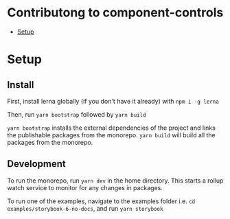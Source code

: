 # Contributong to component-controls

- [Setup](#setup)

# Setup

## Install

First, install lerna globally (if you don't have it already) with `npm i -g lerna`

Then, run `yarn bootstrap` followed by `yarn build`

`yarn bootstrap` installs the external dependencies of the project and links the publishable packages from the monorepo. `yarn build` will build all the packages from the monorepo.

## Development

To run the monorepo, run `yarn dev` in the home directory. This starts a rollup watch service to monitor for any changes in packages.

To run one of the examples, navigate to the examples folder i.e. `cd examples/storybook-6-no-docs`, and run `yarn storybook`
